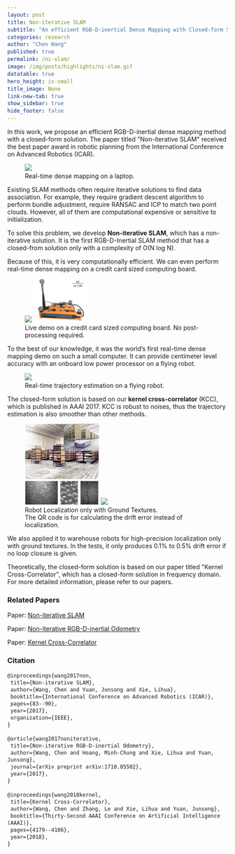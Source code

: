 ```yaml
---
layout: post
title: Non-iterative SLAM
subtitle: "An efficient RGB-D-inertial Dense Mapping with Closed-form Solution"
categories: research
author: "Chen Wang"
published: true
permalink: /ni-slam/
image: /img/posts/highlights/ni-slam.gif
datatable: true
hero_height: is-small
title_image: None
link-new-tab: true
show_sidebar: true
hide_footer: false
---
```


In this work, we propose an efficient RGB-D-inertial dense mapping method with a closed-form solution.
The paper titled "Non-iterative SLAM" received the best paper award in robotic planning from the International Conference on Advanced Robotics (ICAR).

<figure>
    <img src="/img/posts/highlights/ni-slam-laptop.gif" />
    <figcaption>
        Real-time dense mapping on a laptop.
    </figcaption>
</figure>

Existing SLAM methods often require iterative solutions to find data association.
For example, they require gradient descent algorithm to perform bundle adjustment, require RANSAC and ICP to match two point clouds.
However, all of them are computational expensive or sensitive to initialization.

To solve this problem, we develop **Non-iterative SLAM**, which has a non-iterative solution.
It is the first RGB-D-Inertial SLAM method that has a closed-from solution only with a complexity of O(N log N).

Because of this, it is very computationally efficient. We can even perform real-time dense mapping on a credit card sized computing board.

<figure>
    <img src="/img/posts/highlights/ni-slam-real-time.gif" />
    <img src="/img/posts/highlights/credit-card-board.png" />
    <figcaption>
        Live demo on a credit card sized computing board. No post-processing required.
    </figcaption>
</figure>

To the best of our knowledge, it was the world’s first real-time dense mapping demo on such a small computer.
It can provide centimeter level accuracy with an onboard low power processor on a flying robot.

<figure>
    <img src="/img/posts/highlights/ni-slam.gif" />
    <figcaption>
        Real-time trajectory estimation on a flying robot.
    </figcaption>
</figure>

The closed-form solution is based on our **kernel cross-correlator** (KCC), which is published in AAAI 2017.
KCC is robust to noises, thus the trajectory estimation is also smoother than other methods.

<figure>
    <img src="/img/posts/highlights/ground-robot.png" width="40%"/> 
    <img src="/img/posts/highlights/ni-slam-ground.gif" width="55%"/>
    <figcaption>
        Robot Localization only with Ground Textures.<br>
        The QR code is for calculating the drift error instead of localization.
    </figcaption>
</figure>

We also applied it to warehouse robots for high-precision localization only with ground textures.
In the tests, it only produces 0.1% to 0.5% drift error if no loop closure is given.

Theoretically, the closed-form solution is based on our paper titled "Kernel Cross-Correlator", which has a closed-form solution in frequency domain. For more detailed information, please refer to our papers.

### Related Papers

Paper: [Non-iterative SLAM](https://arxiv.org/pdf/1701.05294)

Paper: [Non-iterative RGB-D-inertial Odometry](https://arxiv.org/abs/1710.05502)

Paper: [Kernel Cross-Correlator](https://arxiv.org/abs/1709.05936)

### Citation

    @inproceedings{wang2017non,
     title={Non-iterative SLAM},
     author={Wang, Chen and Yuan, Junsong and Xie, Lihua},
     booktitle={International Conference on Advanced Robotics (ICAR)},
     pages={83--90},
     year={2017},
     organization={IEEE},
    }

    @article{wang2017noniterative,
     title={Non-iterative RGB-D-inertial Odometry},
     author={Wang, Chen and Hoang, Minh-Chung and Xie, Lihua and Yuan, Junsong},
     journal={arXiv preprint arXiv:1710.05502},
     year={2017},
    }

    @inproceedings{wang2018kernel,
     title={Kernel Cross-Correlator},
     author={Wang, Chen and Zhang, Le and Xie, Lihua and Yuan, Junsong},
     booktitle={Thirty-Second AAAI Conference on Artificial Intelligence (AAAI)},
     pages={4179--4186},
     year={2018},
    }
